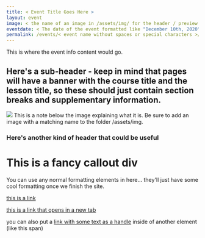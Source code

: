 ```yaml
---
title: < Event Title Goes Here >
layout: event
image: < the name of an image in /assets/img/ for the header / preview >
eventdate: < The date of the event formatted like "December 10th, 2020" >
permalink: /events/< event name without spaces or special characters >/
---
```


<!-- 
Example header content
---
title: Crypto Curious Course
layout: event
image: crypto_curious_course_og.png
eventdate: December 10th, 2020
permalink: /events/crypto-curious-course-december-10-2020/
---
-->

<span> This is where the event info content would go.</span>

<h2> Here's a sub-header - keep in mind that pages will have a banner with the course title and the lesson title, so these should just contain section breaks and supplementary information.</h2>

<img src="/assets/img/test.png"> 
<span class="imgDetail">This is a note below the image explaining what it is. Be sure to add an image with a matching name to the folder /assets/img.</span>

<h3> Here's another kind of header that could be useful</h3>

<div class="callout">
    <h1>This is a fancy callout div</h1>
    <span>You can use any normal formatting elements in here... they'll just have some cool formatting once we finish the site.</span>
</div>

<a href="https://linktosomewebsite.com/somepage">this is a link</a>

<a href="https://linktosomewebsite.com/somepage" target="_blank">this is a link that opens in a new tab</a>

<span>you can also put a <a href="https://linktosomewebsite.com/somepage" target="_blank">link with some text as a handle</a> inside of another element (like this span)</span>


 
